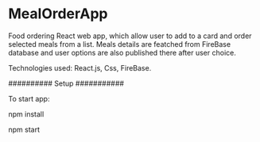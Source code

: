 # MealOrderApp

Food ordering React web app, which allow user to add to a card and order selected meals from a list. Meals details are featched from FireBase database and user options are also published there after user choice.

Technologies used: React.js, Css, FireBase.

########## Setup ###########

To start app:

npm install 

npm start
